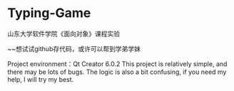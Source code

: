 # Typing-Game
山东大学软件学院《面向对象》课程实验

~~想试试github存代码，或许可以帮到学弟学妹

Project environment：Qt Creator 6.0.2
This project is relatively simple, and there may be lots of bugs. 
The logic is also a bit confusing, if you need my help, I will try my best.
